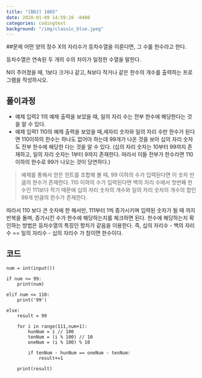 ```yaml
---
title: "[BOJ] 1065"
date: 2020-01-09 14:59:28 -0400
categories: codingtest
background: "/img/classic_blue.jpeg"
---
```


##문제
어떤 양의 정수 X의 자리수가 등차수열을 이룬다면, 그 수를 한수라고 한다.

등차수열은 연속된 두 개의 수의 차이가 일정한 수열을 말한다.

N이 주어졌을 때, 1보다 크거나 같고, N보다 작거나 같은 한수의 개수를 출력하는 프로그램을 작성하시오. 

## 풀이과정
- 예제 입력2 1의 예제 출력을 보았을 때, 일의 자리 수는 전부 한수에 해당한다는 것을 알 수 있다.
- 예제 입력1 110의 예제 출력을 보았을 때,세자리 숫자와 일의 자리 수만 한수가 된다면 110이하의 한수는 하나도 없어야 하는데 99개가 나온 것을 보아
십의 자리 숫자도 전부 한수에 해당한 다는 것을 알 수 있다. 
(십의 자리 숫자는 10부터 99까지 존재하고, 일의 자리 숫자는 1부터 9까지 존재한다. 따라서 이들 전부가 한수라면
110 이하의 한수로 99가 나오는 것이 당연하다.)

> 예제를 통해서 얻은 힌트를 조합해 볼 때, 
> 99 이하의 수가 입력된다면 이 숫자 만큼의 한수가 존재한다.
> 110 이하의 수가 입력된다면 백의 자리 수에서 첫번째 한수인 111보다 작기 때문에 십의 자리 숫자의 개수와 일의 자리 숫자의 개수의 합인 99개 만큼의 한수가 존재한다.

따라서 110 보다 큰 숫자에 한 해서만, 111부터 1씩 증가시키며 입력된 숫자가 될 때 까지 반복을 돌며, 증가시킨 수가 한수에 해당하는지를 체크하면 된다.
한수에 해당하는지 확인하는 방법은 등차수열의 특징인 항차가 같음을 이용한다.
즉, 십의 자리수 - 백의 자리수 == 일의 자리수 - 십의 자리수 가 참이면 한수이다.

## 코드
```
num = int(input())

if num <= 99:
    print(num)

elif num <= 110:
    print('99')

else:
    result = 99

    for i in range(111,num+1):
        hunNum = i // 100
        tenNum = (i % 100) // 10
        oneNum = (i % 100) % 10

        if tenNum - hunNum == oneNum - tenNum:
            result+=1

    print(result)   
    
```
